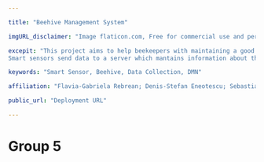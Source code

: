 ```yaml
---

title: "Beehive Management System"

imgURL_disclaimer: "Image flaticon.com, Free for commercial use and personal projects, No attribution required."

excepit: "This project aims to help beekeepers with maintaining a good health of their beehives and thus their bees. 
Smart sensors send data to a server which mantains information about the temperature inside the beehive, how many bees live inside the beehive, or how much the beehive weights."

keywords: "Smart Sensor, Beehive, Data Collection, DMN"

affiliation: "Flavia-Gabriela Rebrean; Denis-Stefan Eneotescu; Sebastian Maier"

public_url: "Deployment URL"

---
```


# Group 5

